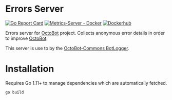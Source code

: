 # Errors Server

[![Go Report Card](https://goreportcard.com/badge/github.com/Drakkar-Software/Errors-Server)](https://goreportcard.com/report/github.com/Drakkar-Software/Errors-Server)
[![Metrics-Server - Docker](https://github.com/Drakkar-Software/Errors-Server/workflows/Errors-Server%20-%20Docker/badge.svg)](https://github.com/Drakkar-Software/Errors-Server/actions)
[![Dockerhub](https://img.shields.io/docker/pulls/drakkarsoftware/errors.octobot.online.svg)](https://hub.docker.com/r/drakkarsoftware/errors.octobot.online)

Errors server for [OctoBot](https://github.com/Drakkar-Software/OctoBot) project. Collects anonymous error details in order to improve [OctoBot](https://github.com/Drakkar-Software/OctoBot).

This server is use to by the [OctoBot-Commons BotLogger](https://github.com/Drakkar-Software/OctoBot-Commons/).

# Installation

Requires Go 1.11+ to manage dependencies which are automatically fetched.
```bash
go build 
```
